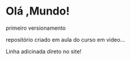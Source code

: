 # Olá ,Mundo!
 primeiro versionamento 

 repositório criado em aula do curso em video...

Linha adicinada direto no site!
